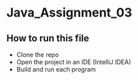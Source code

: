 # Java_Assignment_03

## How to run this file
- Clone the repo
- Open the project in an IDE (IntelliJ IDEA)
- Build and run each program
